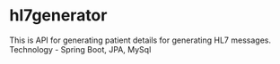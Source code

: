 # hl7generator
This is API for generating patient details for generating HL7 messages.
Technology - Spring Boot, JPA, MySql
